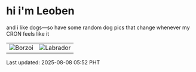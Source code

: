 # hi i'm Leoben

and i like dogs—so have some random dog pics that change whenever my CRON feels like it

|  |  |
|--------|----------|
| ![Borzoi](https://random-dog-vercel.vercel.app/api/random-borzoi?v=1754603555) | ![Labrador](https://random-dog-vercel.vercel.app/api/random-labrador?v=1754603555) |

Last updated: 2025-08-08 05:52 PHT
